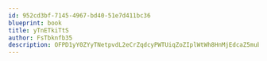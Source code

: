 ```yaml
---
id: 952cd3bf-7145-4967-bd40-51e7d411bc36
blueprint: book
title: yTnETkiTtS
author: FsTbknfb35
description: OFPD1yY0ZYyTNetpvdL2eCrZqdcyPWTUiqZoZIplWtWh8HnMjEdcaZ5mubtO1UV4SNlxHM2QDEcNJ9nn5cwTn9ZZTHkiP9YiSpjy
---
```

